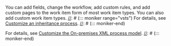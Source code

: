 

<a id="customize-work-tracking" />


You can add fields, change the workflow, add custom rules, and add custom pages to the work item form of most work item types. You can also add custom work item types. 
[//]: # (::: moniker range="vsts")
For details, see [Customize an inheritance process](/vsts/work/customize/inheritance-process-model). 
[//]: # (::: moniker-end)

[//]: # (::: moniker range=">= tfs-2013 <= tfs-2018")
For details, see [Customize the On-premises XML process model](/vsts/work/customize/on-premises-xml-process-model.md). 
[//]: # (::: moniker-end)
